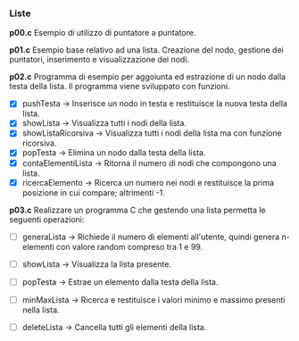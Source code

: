 ### Liste ###
**p00.c**
Esempio di utilizzo di puntatore a puntatore.

**p01.c**
Esempio base relativo ad una lista. Creazione del nodo, gestione dei puntatori, inserimento e visualizzazione dei nodi.

**p02.c**
Programma di esempio per aggoiunta ed estrazione di un nodo dalla testa della lista. Il programma
viene sviluppato con funzioni.
- [x] pushTesta -> Inserisce un nodo in testa e restituisce la nuova testa della lista.
- [x] showLista -> Visualizza tutti i nodi della lista.
- [x] showListaRicorsiva -> Visualizza tutti i nodi della lista ma con funzione ricorsiva.
- [x] popTesta -> Elimina un nodo dalla testa della lista.
- [x] contaElementiLista -> Ritorna il numero di nodi che compongono una lista.
- [x] ricercaElemento -> Ricerca un numero nei nodi e restituisce la prima posizione in cui compare; altrimenti -1.

**p03.c**
Realizzare un programma C che gestendo una lista permetta le seguenti operazioni:
- [ ] generaLista -> Richiede il numero di elementi all'utente, quindi genera n-elementi con valore random compreso tra 1 e 99.
- [ ] showLista -> Visualizza la lista presente.
- [ ] popTesta -> Estrae un elemento dalla testa della lista.
- [ ] minMaxLista -> Ricerca e restituisce i valori minimo e massimo presenti nella lista.
- [ ] deleteLista -> Cancella tutti gli elementi della lista.

